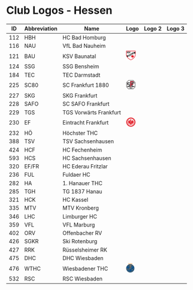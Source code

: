 # Club Logos - Hessen

| ID | Abbreviation | Name | Logo | Logo 2 | Logo 3 |
|:-:|---|---|---|---|---|
| 112 | HBH | HC Bad Homburg | | | |
| 116 | NAU | VfL Bad Nauheim | | | |
| 121 | BAU | KSV Baunatal | <img src="/svg/clubs/hes/121_bau.svg" height="25px" /> | | |
| 124 | SSG | SSG Bensheim | | | |
| 184 | TEC | TEC Darmstadt | | | |
| 225 | SC80 | SC Frankfurt 1880 | <img src="/svg/clubs/hes/225_sc80.svg" height="25px" /> | | |
| 227 | SKG | SKG Frankfurt | | | |
| 228 | SAFO | SC SAFO Frankfurt | | | |
| 229 | TGS | TGS Vorwärts Frankfurt | | | |
| 230 | EF | Eintracht Frankfurt | <img src="/svg/clubs/hes/230_ef.svg" height="25px" /> | | |
| 232 | HÖ | Höchster THC | | | |
| 388 | TSV | TSV Sachsenhausen | | | |
| 424 | HCF | HC Fechenheim | | | |
| 593 | HCS | HC Sachsenhausen | | | |
| 320 | EF/FR | HC Ederau Fritzlar | | | |
| 236 | FUL | Fuldaer HC | | | |
| 282 | HA | 1. Hanauer THC | | | |
| 285 | TGH | TG 1837 Hanau | | | |
| 321 | HCK | HC Kassel | | | |
| 335 | MTV | MTV Kronberg | | | |
| 346 | LHC | Limburger HC | | | |
| 359 | VFL | VFL Marburg | | | |
| 402 | ORV | Offenbacher RV | | | |
| 426 | SGKR | Ski Rotenburg | | | |
| 427 | RRK | Rüsselsheimer RK | | | |
| 475 | DHC | DHC Wiesbaden | | | |
| 476 | WTHC | Wiesbadener THC | <img src="/svg/clubs/hes/476_wthc.svg" height="25px" /> | | |
| 532 | RSC | RSC Wiesbaden | | | |
